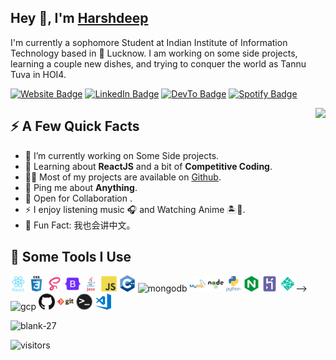 <h2>Hey 👋, I'm <a href="https://github.com/blank-27/">Harshdeep</a></h2>
<p>I'm currently a sophomore Student at Indian Institute of Information Technology based in 🌁 Lucknow. I am working on some side projects, learning a couple new dishes, and trying to conquer the world as Tannu Tuva in HOI4.</p>
<p><a href="#"><img src="https://img.shields.io/badge/-blank-27.me-4E69C8?style=flat-square&amp;labelColor=4E69C8&amp;logo=Firefox&amp;link=https://blank-27.me" alt="Website Badge"></a> <a href="https://www.linkedin.com/in/harsh-deep-061661193/"><img src="https://img.shields.io/badge/-@blank-27-0077B5?style=flat-square&amp;labelColor=0077B5&amp;logo=LinkedIn&amp;link=https://www.linkedin.com/in/harsh-deep-061661193/" alt="LinkedIn Badge"></a> <a href="https://dev.to/blank27"><img src="https://img.shields.io/badge/-@blank-27-0A0A0A?style=flat-square&amp;labelColor=0A0A0A&amp;logo=dev.to&amp;link=https://dev.to/blank27" alt="DevTo Badge"></a> <a href="https://open.spotify.com/user/rickdogg07"><img src="https://img.shields.io/badge/-@Stanley%20Lim-1ED760?style=flat-square&amp;labelColor=fff&amp;logo=Spotify&amp;link=https://open.spotify.com/user/rickdogg07" alt="Spotify Badge"></a></p>
<img align="right" src="https://media1.giphy.com/media/13HgwGsXF0aiGY/giphy.gif" />
<h2>⚡️ A Few Quick Facts</h2>
<ul>
<li>🔭 I’m currently working on Some Side projects</a>.</li>
<li>🧐 Learning about <strong>ReactJS</strong> and a bit of <strong>Competitive Coding</strong>.</li>
<li>👨‍💻 Most of my projects are available on <a href="https://github.com/blank-27">Github</a>.</li>
<li>💬 Ping me about <strong>Anything</strong>.</li>
<li>👯 Open for Collaboration .</li>
<li>⚡ I enjoy listening music 🎧 and Watching Anime 🏝️🗻.</li>
<li>🎉 Fun Fact: 我也会讲中文。</li>
</ul>
<h2>🚀 Some Tools I Use</h2>
<p align="left">
<img src="https://raw.githubusercontent.com/devicons/devicon/master/icons/react/react-original-wordmark.svg" alt="react" width="25" height="25" />
<!-- <img src="https://raw.githubusercontent.com/devicons/devicon/master/icons/angularjs/angularjs-original.svg" alt="angular-js" width="25" height="25" /> -->
<!-- <img src="https://devicons.github.io/devicon/devicon.git/icons/vuejs/vuejs-original-wordmark.svg" alt="vue" width="25" height="25" /> -->
<img src="https://raw.githubusercontent.com/devicons/devicon/master/icons/css3/css3-original-wordmark.svg" alt="css3" width="25" height="25" />
<img src="https://github.com/PKief/vscode-material-icon-theme/blob/master/icons/sass.svg" alt="sass" width="25" height="25" />
<img src="https://raw.githubusercontent.com/devicons/devicon/master/icons/bootstrap/bootstrap-plain.svg" alt="bootstrap" width="25" height="25" />
<!-- <img src="https://raw.githubusercontent.com/devicons/devicon/master/icons/gulp/gulp-plain.svg" alt="gulp" width="25" height="25" /> -->
<img src="https://raw.githubusercontent.com/devicons/devicon/master/icons/java/java-original-wordmark.svg" alt="java" width="25" height="25" />
<img src="https://raw.githubusercontent.com/devicons/devicon/master/icons/javascript/javascript-original.svg" alt="javascript" width="25" height="25" />
<code><img width="26px" src="https://raw.githubusercontent.com/github/explore/80688e429a7d4ef2fca1e82350fe8e3517d3494d/topics/cpp/cpp.png"></code>
<!-- <img src="https://raw.githubusercontent.com/devicons/devicon/master/icons/typescript/typescript-original.svg" alt="typescript" width="25" height="25" /> -->
<!-- <img src="https://devicons.github.io/devicon/devicon.git/icons/dot-net/dot-net-original-wordmark.svg" alt=".NET" width="25" height="25" /> -->
<img src="https://devicons.github.io/devicon/devicon.git/icons/mongodb/mongodb-original-wordmark.svg" alt="mongodb" width="25" height="25" />
<img src="https://raw.githubusercontent.com/devicons/devicon/master/icons/mysql/mysql-original-wordmark.svg" alt="mysql" width="25" height="25" />
<!-- <img src="https://raw.githubusercontent.com/devicons/devicon/master/icons/redis/redis-original-wordmark.svg" alt="redis" width="25" height="25" /> -->
<img src="https://raw.githubusercontent.com/devicons/devicon/master/icons/nodejs/nodejs-original-wordmark.svg" alt="nodejs" width="25" height="25" />
<img src="https://raw.githubusercontent.com/devicons/devicon/master/icons/python/python-original-wordmark.svg" alt="python" width="25" height="25" />
<img src="https://raw.githubusercontent.com/devicons/devicon/master/icons/nginx/nginx-original.svg" alt="nginx" width="25" height="25" />
<!-- <img src="https://raw.githubusercontent.com/devicons/devicon/master/icons/cucumber/cucumber-plain.svg" alt="cucumber" width="25" height="25" /> -->
<img src="https://raw.githubusercontent.com/devicons/devicon/master/icons/heroku/heroku-plain.svg" alt="heroku" width="25" height="25" />
<img src="https://github.com/PKief/vscode-material-icon-theme/blob/master/icons/netlify.svg" alt="netlify" width="25" height="25" />-->
<img src="https://www.vectorlogo.zone/logos/google_cloud/google_cloud-icon.svg" alt="gcp" width="25" height="25" />
<code><img width="26px" src="https://raw.githubusercontent.com/github/explore/78df643247d429f6cc873026c0622819ad797942/topics/github/github.png"></code>
<code><img width="26px" src="https://raw.githubusercontent.com/github/explore/80688e429a7d4ef2fca1e82350fe8e3517d3494d/topics/git/git.png"></code>
<code><img width="26px" src="https://raw.githubusercontent.com/github/explore/80688e429a7d4ef2fca1e82350fe8e3517d3494d/topics/terminal/terminal.png"></code>
<code><img width="26px" src="https://raw.githubusercontent.com/github/explore/80688e429a7d4ef2fca1e82350fe8e3517d3494d/topics/visual-studio-code/visual-studio-code.png"></code>
</p>
<img src="https://github-readme-stats.vercel.app/api?username=blank-27&show_icons=true&count_private=true&theme=tokyonight" alt="blank-27" />
<p><img src="https://visitor-badge.glitch.me/badge?page_id=blank-27.blank-27" alt="visitors"></p>
